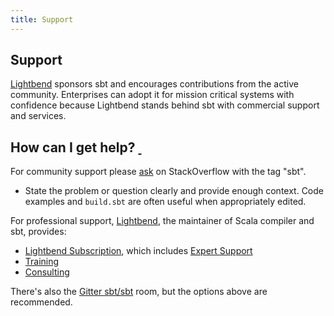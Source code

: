 ```yaml
---
title: Support
---
```


[Lightbend]: https://www.lightbend.com

## Support

[Lightbend][] sponsors sbt and encourages contributions from the active community. Enterprises can adopt it for
mission critical systems with confidence because Lightbend stands behind sbt with commercial support and
services.

<h2 id="how-can-I-get-help">How can I get help? <a href="#how-can-I-get-help" class="header-link"><span class="header-link-content">&nbsp;</span></a></h2>

[ask]: https://stackoverflow.com/questions/ask?tags=sbt

For community support please [ask][] on StackOverflow with the tag "sbt".

-   State the problem or question clearly and provide enough
    context. Code examples and `build.sbt` are often useful when
    appropriately edited.

For professional support, [Lightbend][], the maintainer of Scala compiler and sbt, provides:

- [Lightbend Subscription](https://www.lightbend.com/platform/subscription), which includes [Expert Support](https://www.lightbend.com/services/expert-support)
- [Training](https://www.lightbend.com/services/training)
- [Consulting](https://www.lightbend.com/services/consulting)

[gitter1]: https://gitter.im/sbt/sbt

There's also the [Gitter sbt/sbt][gitter1] room, but the options above are recommended.
